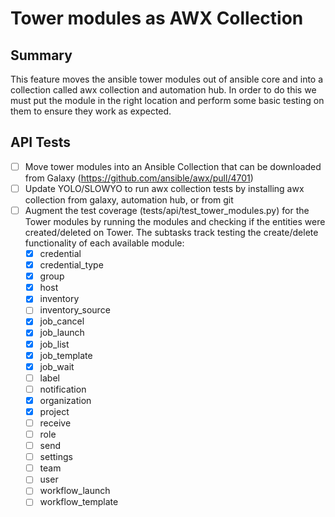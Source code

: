 # Tower modules as AWX Collection

## Summary

This feature moves the ansible tower modules out of ansible core and into
a collection called awx collection and automation hub.
In order to do this we must put the module in
the right location and perform some basic testing on them to ensure they work
as expected.

## API Tests

- [ ] Move tower modules into an Ansible Collection that can be downloaded from
  Galaxy (https://github.com/ansible/awx/pull/4701)
- [ ] Update YOLO/SLOWYO to run awx collection tests by installing awx
  collection from galaxy, automation hub, or from git
- [ ] Augment the test coverage (tests/api/test\_tower\_modules.py) for the Tower
  modules by running the modules and checking if the entities were
  created/deleted on Tower. The subtasks track testing the create/delete
  functionality of each available module:
  - [x] credential
  - [x] credential\_type
  - [x] group
  - [x] host
  - [x] inventory
  - [ ] inventory\_source
  - [x] job\_cancel
  - [x] job\_launch
  - [x] job\_list
  - [x] job\_template
  - [x] job\_wait
  - [ ] label
  - [ ] notification
  - [x] organization
  - [x] project
  - [ ] receive
  - [ ] role
  - [ ] send
  - [ ] settings
  - [ ] team
  - [ ] user
  - [ ] workflow\_launch
  - [ ] workflow\_template
